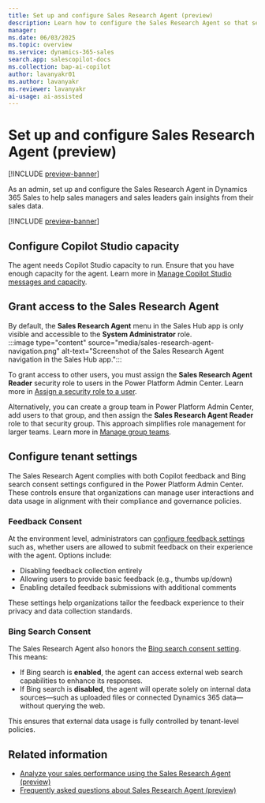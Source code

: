 ```yaml
---
title: Set up and configure Sales Research Agent (preview)
description: Learn how to configure the Sales Research Agent so that sellers can get AI-generated insights and provide feedback on the insights.
manager:
ms.date: 06/03/2025
ms.topic: overview
ms.service: dynamics-365-sales
search.app: salescopilot-docs
ms.collection: bap-ai-copilot
author: lavanyakr01
ms.author: lavanyakr
ms.reviewer: lavanyakr
ai-usage: ai-assisted
---
```


# Set up and configure Sales Research Agent (preview)

[!INCLUDE [preview-banner](~/../shared-content/shared/preview-includes/preview-banner.md)]

As an admin, set up and configure the Sales Research Agent in Dynamics 365 Sales to help sales managers and sales leaders gain insights from their sales data.  

[!INCLUDE [preview-banner](~/../shared-content/shared/preview-includes/preview-note-d365.md)]

## Configure Copilot Studio capacity

The agent needs Copilot Studio capacity to run. Ensure that you have enough capacity for the agent. Learn more in [Manage Copilot Studio messages and capacity](/power-platform/admin/manage-copilot-studio-messages-capacity?tabs=new).

## Grant access to the Sales Research Agent

By default, the **Sales Research Agent** menu in the Sales Hub app is only visible and accessible to the **System Administrator** role.  
:::image type="content" source="media/sales-research-agent-navigation.png" alt-text="Screenshot of the Sales Research Agent navigation in the Sales Hub app.":::

To grant access to other users, you must assign the **Sales Research Agent Reader** security role to users in the Power Platform Admin Center. Learn more in [Assign a security role to a user](/power-platform/admin/assign-security-roles).

Alternatively, you can create a group team in Power Platform Admin Center, add users to that group, and then assign the **Sales Research Agent Reader** role to that security group. This approach simplifies role management for larger teams. Learn more in [Manage group teams](/power-platform/admin/manage-group-teams).

## Configure tenant settings

The Sales Research Agent complies with both Copilot feedback and Bing search consent settings configured in the Power Platform Admin Center. These controls ensure that organizations can manage user interactions and data usage in alignment with their compliance and governance policies.

### Feedback Consent

At the environment level, administrators can [configure feedback settings](/power-platform/admin/tenant-settings) such as, whether users are allowed to submit feedback on their experience with the agent. Options include:

- Disabling feedback collection entirely
- Allowing users to provide basic feedback (e.g., thumbs up/down)
- Enabling detailed feedback submissions with additional comments

These settings help organizations tailor the feedback experience to their privacy and data collection standards.

### Bing Search Consent

The Sales Research Agent also honors the [Bing search consent setting](/power-platform/admin/geographical-availability-copilot?tabs=new#turn-on-data-movement-bing-search-and-microsoft-365-services-for-copilots-and-generative-ai-features). This means:

- If Bing search is **enabled**, the agent can access external web search capabilities to enhance its responses.
- If Bing search is **disabled**, the agent will operate solely on internal data sources—such as uploaded files or connected Dynamics 365 data—without querying the web.

This ensures that external data usage is fully controlled by tenant-level policies.

## Related information

- [Analyze your sales performance using the Sales Research Agent (preview)](use-sales-research-agent.md)
- [Frequently asked questions about Sales Research Agent (preview)](faqs-sales-research-agent.md)